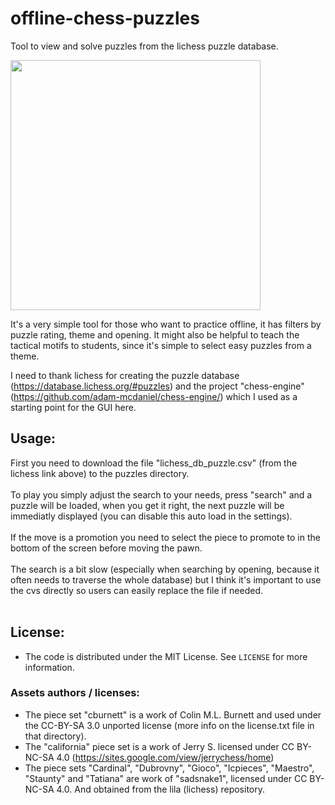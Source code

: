 # offline-chess-puzzles
Tool to view and solve puzzles from the lichess puzzle database.

<img src="https://user-images.githubusercontent.com/5335499/193604390-459e94c9-822e-423a-9ec9-df2c26b1bfe9.gif" width="400"/>

It's a very simple tool for those who want to practice offline, it has filters by puzzle rating, theme and opening. It might also be helpful to teach the tactical motifs to students, since it's simple to select easy puzzles from a theme.

I need to thank lichess for creating the puzzle database (https://database.lichess.org/#puzzles) and the project "chess-engine" (https://github.com/adam-mcdaniel/chess-engine/) which I used as a starting point for the GUI here.

## Usage:
First you need to download the file "lichess_db_puzzle.csv" (from the lichess link above) to the puzzles directory.<br/><br/>
To play you simply adjust the search to your needs, press "search" and a puzzle will be loaded, when you get it right, the next puzzle will be immediatly displayed (you can disable this auto load in the settings).<br/><br/>
If the move is a promotion you need to select the piece to promote to in the bottom of the screen before moving the pawn.<br/><br/>
The search is a bit slow (especially when searching by opening, because it often needs to traverse the whole database) but I think it's important to use the cvs directly so users can easily replace the file if needed.<br/><br/>

## License:
- The code is distributed under the MIT License. See `LICENSE` for more information.<br/>
### Assets authors / licenses:
- The piece set "cburnett" is a work of Colin M.L. Burnett and used under the CC-BY-SA 3.0 unported license (more info on the license.txt file in that directory).
- The "california" piece set is a work of Jerry S. licensed under CC BY-NC-SA 4.0 (https://sites.google.com/view/jerrychess/home)
- The piece sets "Cardinal", "Dubrovny", "Gioco", "Icpieces", "Maestro", "Staunty" and "Tatiana" are work of "sadsnake1", licensed under CC BY-NC-SA 4.0. And obtained from the lila (lichess) repository.
